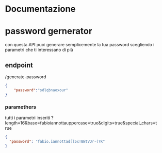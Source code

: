 # Documentazione
# password gernerator
con questa API puoi generare semplicemente la tua password scegliendo i parametri che ti interessano di più 
## endpoint
/generate-password
```json
{
    "password":"sdlqbnaoxour"
}
```
### paramethers

tutti i parametri inseriti
?length=16&base=fabioiannottauppercase=true&digits=true&special_chars=true

```json
{
  "password": "fabio.iannottad[l5x!8WtVJr-(7K"
}
```
